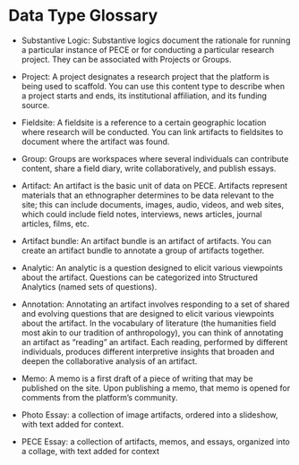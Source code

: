 Data Type Glossary
=====================

-   Substantive Logic: Substantive logics document the rationale for running a particular instance of PECE or for conducting a particular research project. They can be associated with Projects or Groups.

-   Project: A project designates a research project that the platform is being used to scaffold. You can use this content type to describe when a project starts and ends, its institutional affiliation, and its funding source.

-   Fieldsite: A fieldsite is a reference to a certain geographic location where research will be conducted. You can link artifacts to fieldsites to document where the artifact was found.

-   Group: Groups are workspaces where several individuals can contribute content, share a field diary, write collaboratively, and publish essays.

-   Artifact: An artifact is the basic unit of data on PECE. Artifacts represent materials that an ethnographer determines to be data relevant to the site; this can include documents, images, audio, videos, and web sites, which could include field notes, interviews, news articles, journal articles, films, etc.

-   Artifact bundle: An artifact bundle is an artifact of artifacts. You can create an artifact bundle to annotate a group of artifacts together.

-   Analytic: An analytic is a question designed to elicit various viewpoints about the artifact. Questions can be categorized into Structured Analytics (named sets of questions).

-   Annotation: Annotating an artifact involves responding to a set of shared and evolving questions that are designed to elicit various viewpoints about the artifact. In the vocabulary of literature (the humanities field most akin to our tradition of anthropology), you can think of annotating an artifact as “reading” an artifact. Each reading, performed by different individuals, produces different interpretive insights that broaden and deepen the collaborative analysis of an artifact.

-   Memo: A memo is a first draft of a piece of writing that may be published on the site. Upon publishing a memo, that memo is opened for comments from the platform’s community.

-   Photo Essay: a collection of image artifacts, ordered into a slideshow, with text added for context.

-   PECE Essay: a collection of artifacts, memos, and essays, organized into a collage, with text added for context
